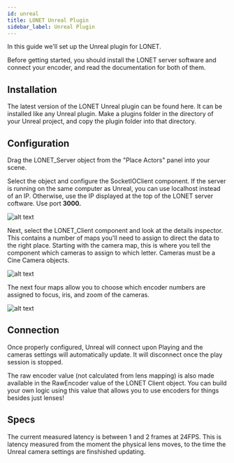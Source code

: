 ```yaml
---
id: unreal
title: LONET Unreal Plugin
sidebar_label: Unreal Plugin
---
```


In this guide we'll set up the Unreal plugin for LONET.

Before getting started, you should install the LONET server software and connect your encoder, and read the documentation for both of them.

## Installation

The latest version of the LONET Unreal plugin can be found here.
It can be installed like any Unreal plugin. Make a plugins folder in the directory of your Unreal project, and copy the plugin folder into that directory.

## Configuration

Drag the LONET_Server object from the "Place Actors" panel into your scene.

Select the object and configure the SocketIOClient component. If the server is running on the same computer as Unreal, you can use localhost instead of an IP. Otherwise, use the IP displayed at the top of the LONET server coftware.
Use port **3000.**

![alt text](../../img/lonetsocketio.png 'LONET')

Next, select the LONET_Client component and look at the details inspector. This contains a number of maps you'll need to assign to direct the data to the right place. 
Starting with the camera map, this is where you tell the component which cameras to assign to which letter.
Cameras must be a Cine Camera objects.

![alt text](../../img/cameras.png 'LONET')

The next four maps allow you to choose which encoder numbers are assigned to focus, iris, and zoom of the cameras.

![alt text](../../img/encodermap.png 'LONET')

## Connection

Once properly configured, Unreal will connect upon Playing and the cameras settings will automatically update. It will disconnect once the play session is stopped.

The raw encoder value (not calculated from lens mapping) is also made available in the RawEncoder value of the LONET Client object. You can build your own logic using this value that allows you to use encoders for things besides just lenses!

## Specs

The current measured latency is between 1 and 2 frames at 24FPS. This is latency measured from the moment the physical lens moves, to the time the Unreal camera settings are finshished updating.

